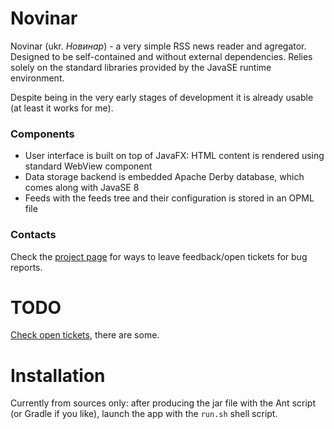 # Novinar #

Novinar (ukr. *Новинар*) - a very simple RSS news reader and
agregator. Designed to be self-contained and without external
dependencies. Relies solely on the standard libraries provided by the
JavaSE runtime environment.

Despite being in the very early stages of development it is already
usable (at least it works for me).

### Components ###

* User interface is built on top of JavaFX: HTML content is rendered using standard WebView component
* Data storage backend is embedded Apache Derby database, which comes along with JavaSE 8
* Feeds with the feeds tree and their configuration is stored in an OPML file

### Contacts ###

Check the [project page](https://bitbucket.org/vityok/novinar/overview) for ways to leave feedback/open tickets for bug reports.

# TODO #

[Check open tickets](https://bitbucket.org/vityok/novinar/issues?status=new&status=open), there are some.

# Installation

Currently from sources only: after producing the jar file with the Ant
script (or Gradle if you like), launch the app with the `run.sh` shell
script.